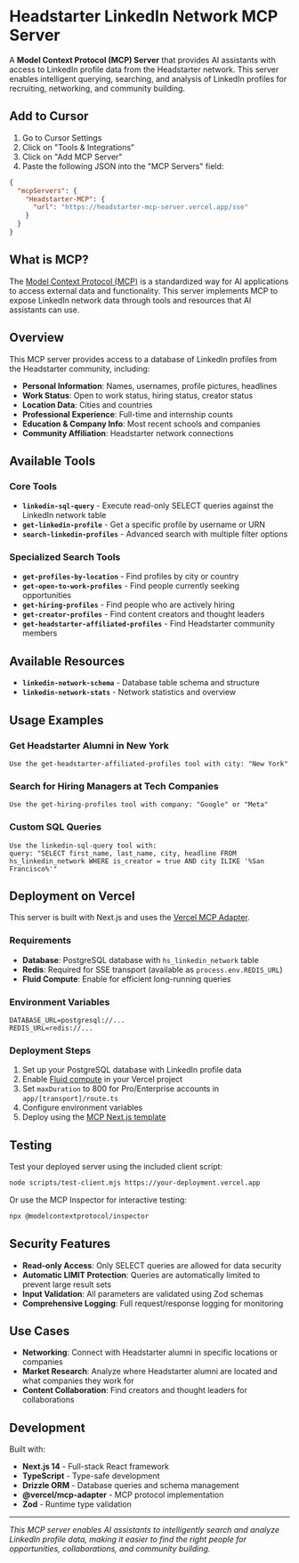 # Headstarter LinkedIn Network MCP Server

A **Model Context Protocol (MCP) Server** that provides AI assistants with access to LinkedIn profile data from the Headstarter network. This server enables intelligent querying, searching, and analysis of LinkedIn profiles for recruiting, networking, and community building.

## Add to Cursor

1. Go to Cursor Settings
2. Click on "Tools & Integrations"
3. Click on "Add MCP Server"
4. Paste the following JSON into the "MCP Servers" field:

```json
{
  "mcpServers": {
    "Headstarter-MCP": {
      "url": "https://headstarter-mcp-server.vercel.app/sse"
    }
  }
}
```

## What is MCP?

The [Model Context Protocol (MCP)](https://modelcontextprotocol.io) is a standardized way for AI applications to access external data and functionality. This server implements MCP to expose LinkedIn network data through tools and resources that AI assistants can use.

## Overview

This MCP server provides access to a database of LinkedIn profiles from the Headstarter community, including:

- **Personal Information**: Names, usernames, profile pictures, headlines
- **Work Status**: Open to work status, hiring status, creator status
- **Location Data**: Cities and countries
- **Professional Experience**: Full-time and internship counts
- **Education & Company Info**: Most recent schools and companies
- **Community Affiliation**: Headstarter network connections

## Available Tools

### Core Tools

- **`linkedin-sql-query`** - Execute read-only SELECT queries against the LinkedIn network table
- **`get-linkedin-profile`** - Get a specific profile by username or URN
- **`search-linkedin-profiles`** - Advanced search with multiple filter options

### Specialized Search Tools

- **`get-profiles-by-location`** - Find profiles by city or country
- **`get-open-to-work-profiles`** - Find people currently seeking opportunities
- **`get-hiring-profiles`** - Find people who are actively hiring
- **`get-creator-profiles`** - Find content creators and thought leaders
- **`get-headstarter-affiliated-profiles`** - Find Headstarter community members

## Available Resources

- **`linkedin-network-schema`** - Database table schema and structure
- **`linkedin-network-stats`** - Network statistics and overview

## Usage Examples

### Get Headstarter Alumni in New York

```
Use the get-headstarter-affiliated-profiles tool with city: "New York"
```

### Search for Hiring Managers at Tech Companies

```
Use the get-hiring-profiles tool with company: "Google" or "Meta"
```

### Custom SQL Queries

```
Use the linkedin-sql-query tool with:
query: "SELECT first_name, last_name, city, headline FROM hs_linkedin_network WHERE is_creator = true AND city ILIKE '%San Francisco%'"
```

## Deployment on Vercel

This server is built with Next.js and uses the [Vercel MCP Adapter](https://www.npmjs.com/package/@vercel/mcp-adapter).

### Requirements

- **Database**: PostgreSQL database with `hs_linkedin_network` table
- **Redis**: Required for SSE transport (available as `process.env.REDIS_URL`)
- **Fluid Compute**: Enable for efficient long-running queries

### Environment Variables

```env
DATABASE_URL=postgresql://...
REDIS_URL=redis://...
```

### Deployment Steps

1. Set up your PostgreSQL database with LinkedIn profile data
2. Enable [Fluid compute](https://vercel.com/docs/functions/fluid-compute) in your Vercel project
3. Set `maxDuration` to 800 for Pro/Enterprise accounts in `app/[transport]/route.ts`
4. Configure environment variables
5. Deploy using the [MCP Next.js template](https://vercel.com/templates/next.js/model-context-protocol-mcp-with-next-js)

## Testing

Test your deployed server using the included client script:

```bash
node scripts/test-client.mjs https://your-deployment.vercel.app
```

Or use the MCP Inspector for interactive testing:

```bash
npx @modelcontextprotocol/inspector
```

## Security Features

- **Read-only Access**: Only SELECT queries are allowed for data security
- **Automatic LIMIT Protection**: Queries are automatically limited to prevent large result sets
- **Input Validation**: All parameters are validated using Zod schemas
- **Comprehensive Logging**: Full request/response logging for monitoring

## Use Cases

- **Networking**: Connect with Headstarter alumni in specific locations or companies
- **Market Research**: Analyze where Headstarter alumni are located and what companies they work for
- **Content Collaboration**: Find creators and thought leaders for collaborations

## Development

Built with:

- **Next.js 14** - Full-stack React framework
- **TypeScript** - Type-safe development
- **Drizzle ORM** - Database queries and schema management
- **@vercel/mcp-adapter** - MCP protocol implementation
- **Zod** - Runtime type validation

---

_This MCP server enables AI assistants to intelligently search and analyze LinkedIn profile data, making it easier to find the right people for opportunities, collaborations, and community building._
